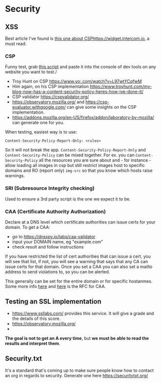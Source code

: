 # Security

## XSS

Best article I've found is [this one about CSPhttps://widget.intercom.io](https://www.troyhunt.com/locking-down-your-website-scripts-with-csp-hashes-nonces-and-report-uri/), a must read.

### CSP

Funny test, grab [this script](https://pastebin.com/aJna4paJ) and paste it into the console of dev tools on any website you want to test./

- Troy Hunt on CSP https://www.yo;.com/watch?v=L97wtYCqfwM
- Him again, on his CSP implementation https://www.troyhunt.com/my-blog-now-has-a-content-security-policy-heres-how-ive-done-it/
- CSP validator https://cspvalidator.org/
- https://observatory.mozilla.org/ and https://csp-evaluator.withgoogle.com/ can give some insights on the CSP implementation.
- https://addons.mozilla.org/en-US/firefox/addon/laboratory-by-mozilla/ can generate one for you.

When testing, easiest way is to use:

```
Content-Security-Policy-Report-Only: <rules>
```

So it will not break the app.
`Content-Security-Policy-Report-Only` and `Content-Security-Policy` can be mixed together.
For ex. you can `Content-Security-Policy` all the resources you are sure about and - for instance - allow loading all images in csp but still restrict images host to specific domains and RO (report only) `img-src` so that you know which hosts raise warnings.

### SRI (Subresource Integrity checking)

Used to ensure a 3rd party script is the one we expect it to be.

### CAA (Certificate Authority Authorization)

Declare at a DNS level which certificate authorities can issue certs for your domain.
To get a CAA:

- go to https://dnsspy.io/labs/caa-validator
- input your DOMAIN name, eg "example.com"
- check result and follow instructions

If you have restricted the list of cert authorities that can issue a cert, you will see that list, if not, you will see a warning that says that any CA can issue certs for that domain.
Once you set a CAA you can also set a mailto address to send violations to, so you can be alerted.

This generally can be set for the entire domain or for specific hostanmes.
Some more info [here](https://support.dnsimple.com/articles/caa-record/) and [here](https://tools.ietf.org/html/rfc6844) is the RFC for CAA.

## Testing an SSL implementation

- https://www.ssllabs.com/ provides this service. It will give a grade and the details of this score.
- https://observatory.mozilla.org/
-

**The goal is not to get an A every time**, but **we must be able to read the results and interpret them**.

## Security.txt

It's a standard that's coming up to make sure people know how to contact an org in regards to security.
Generate one here https://securitytxt.org/
